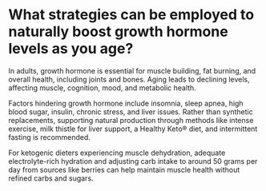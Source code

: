 # What strategies can be employed to naturally boost growth hormone levels as you age?

In adults, growth hormone is essential for muscle building, fat burning, and overall health, including joints and bones. Aging leads to declining levels, affecting muscle, cognition, mood, and metabolic health.

Factors hindering growth hormone include insomnia, sleep apnea, high blood sugar, insulin, chronic stress, and liver issues. Rather than synthetic replacements, supporting natural production through methods like intense exercise, milk thistle for liver support, a Healthy Keto® diet, and intermittent fasting is recommended.

For ketogenic dieters experiencing muscle dehydration, adequate electrolyte-rich hydration and adjusting carb intake to around 50 grams per day from sources like berries can help maintain muscle health without refined carbs and sugars.